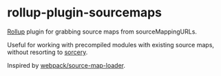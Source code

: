 # rollup-plugin-sourcemaps

[Rollup](https://rollupjs.org) plugin for grabbing source maps from sourceMappingURLs.

Useful for working with precompiled modules with existing source maps, without resorting to [sorcery](https://github.com/Rich-Harris/sorcery).

Inspired by [webpack/source-map-loader](https://github.com/webpack/source-map-loader).
